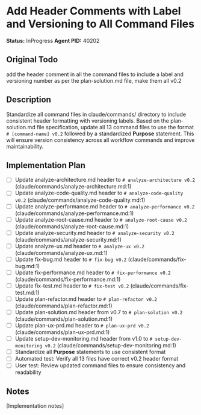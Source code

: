 # Add Header Comments with Label and Versioning to All Command Files
**Status:** InProgress
**Agent PID:** 40202

## Original Todo
add the header comment in all the command files to include a label and versioning number as per the plan-solution.md file, make them all v0.2

## Description
Standardize all command files in claude/commands/ directory to include consistent header formatting with versioning labels. Based on the plan-solution.md file specification, update all 13 command files to use the format `# [command-name] v0.2` followed by a standardized **Purpose** statement. This will ensure version consistency across all workflow commands and improve maintainability.

## Implementation Plan
- [ ] Update analyze-architecture.md header to `# analyze-architecture v0.2` (claude/commands/analyze-architecture.md:1)
- [ ] Update analyze-code-quality.md header to `# analyze-code-quality v0.2` (claude/commands/analyze-code-quality.md:1)
- [ ] Update analyze-performance.md header to `# analyze-performance v0.2` (claude/commands/analyze-performance.md:1)
- [ ] Update analyze-root-cause.md header to `# analyze-root-cause v0.2` (claude/commands/analyze-root-cause.md:1)
- [ ] Update analyze-security.md header to `# analyze-security v0.2` (claude/commands/analyze-security.md:1)
- [ ] Update analyze-ux.md header to `# analyze-ux v0.2` (claude/commands/analyze-ux.md:1)
- [ ] Update fix-bug.md header to `# fix-bug v0.2` (claude/commands/fix-bug.md:1)
- [ ] Update fix-performance.md header to `# fix-performance v0.2` (claude/commands/fix-performance.md:1)
- [ ] Update fix-test.md header to `# fix-test v0.2` (claude/commands/fix-test.md:1)
- [ ] Update plan-refactor.md header to `# plan-refactor v0.2` (claude/commands/plan-refactor.md:1)
- [ ] Update plan-solution.md header from v0.7 to `# plan-solution v0.2` (claude/commands/plan-solution.md:1)
- [ ] Update plan-ux-prd.md header to `# plan-ux-prd v0.2` (claude/commands/plan-ux-prd.md:1)
- [ ] Update setup-dev-monitoring.md header from v1.0 to `# setup-dev-monitoring v0.2` (claude/commands/setup-dev-monitoring.md:1)
- [ ] Standardize all **Purpose** statements to use consistent format
- [ ] Automated test: Verify all 13 files have correct v0.2 header format
- [ ] User test: Review updated command files to ensure consistency and readability

## Notes
[Implementation notes]